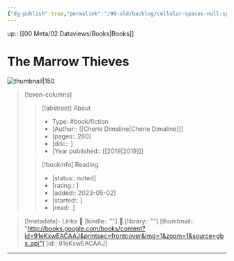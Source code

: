 ```yaml
---
{"dg-publish":true,"permalink":"/99-old/backlog/cellular-spaces-null-spaces-and-homotopy-localization/"}
---
```



up:: [[00 Meta/02 Dataviews/Books\|Books]]

# The Marrow Thieves

![thumbnail|150](http://books.google.com/books/content?id=91eKxwEACAAJ&printsec=frontcover&img=1&zoom=1&source=gbs_api)

> [!even-columns]
>
> > [!abstract] About
> >
> > - Type: #book/fiction
> > - [Author:: [[Cherie Dimaline\|Cherie Dimaline]]]
> > - [pages:: 260]
> > - [ddc:: ]
> > - [Year published:: [[2019\|2019]]]
>
> > [!bookinfo] Reading
> >
> > - [status:: noted]
> > - [rating:: ]
> > - [added:: 2023-05-02]
> > - [started:: ]
> > - [read:: ]

> [!metadata]- Links
> 🛒 [kindle:: ""]
> 🏫 [library:: ""] 
> [thumbnail:: "http://books.google.com/books/content?id=91eKxwEACAAJ&printsec=frontcover&img=1&zoom=1&source=gbs_api"] 
> [id:: 91eKxwEACAAJ]

***
